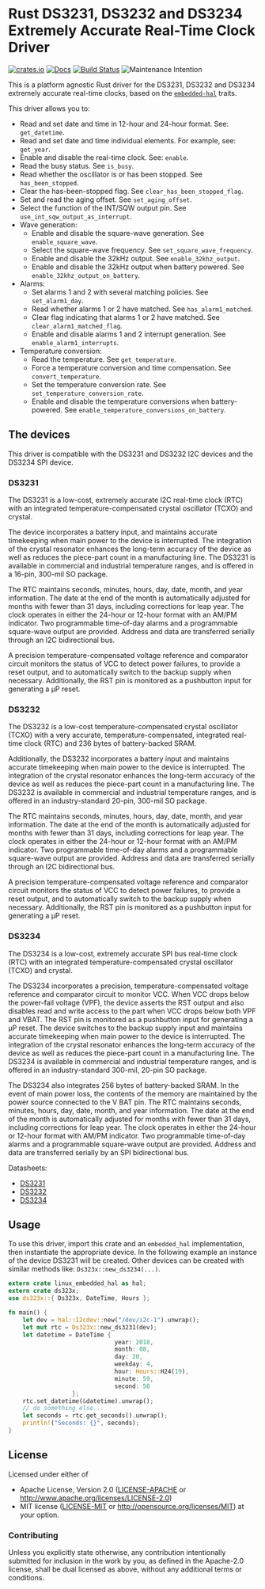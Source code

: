 # Rust DS3231, DS3232 and DS3234 Extremely Accurate Real-Time Clock Driver

[![crates.io](https://img.shields.io/crates/v/ds323x.svg)](https://crates.io/crates/ds323x)
[![Docs](https://docs.rs/ds323x/badge.svg)](https://docs.rs/ds323x)
[![Build Status](https://travis-ci.org/eldruin/ds323x-rs.svg?branch=master)](https://travis-ci.org/eldruin/ds323x-rs)
![Maintenance Intention](https://img.shields.io/badge/maintenance-actively--developed-brightgreen.svg)

This is a platform agnostic Rust driver for the DS3231, DS3232 and DS3234
extremely accurate real-time clocks, based on the [`embedded-hal`] traits.

[`embedded-hal`]: https://github.com/rust-embedded/embedded-hal

This driver allows you to:
- Read and set date and time in 12-hour and 24-hour format. See: `get_datetime`.
- Read and set date and time individual elements. For example, see: `get_year`.
- Enable and disable the real-time clock. See: `enable`.
- Read the busy status. See `is_busy`.
- Read whether the oscillator is or has been stopped. See `has_been_stopped`.
- Clear the has-been-stopped flag. See `clear_has_been_stopped_flag`.
- Set and read the aging offset. See `set_aging_offset`.
- Select the function of the INT/SQW output pin. See `use_int_sqw_output_as_interrupt`.
- Wave generation:
    - Enable and disable the square-wave generation. See `enable_square_wave`.
    - Select the square-wave frequency. See `set_square_wave_frequency`.
    - Enable and disable the 32kHz output. See `enable_32khz_output`.
    - Enable and disable the 32kHz output when battery powered. See `enable_32khz_output_on_battery`.
- Alarms:
    - Set alarms 1 and 2 with several matching policies. See `set_alarm1_day`.
    - Read whether alarms 1 or 2 have matched. See `has_alarm1_matched`.
    - Clear flag indicating that alarms 1 or 2 have matched. See `clear_alarm1_matched_flag`.
    - Enable and disable alarms 1 and 2 interrupt generation. See `enable_alarm1_interrupts`.
- Temperature conversion:
    - Read the temperature. See `get_temperature`.
    - Force a temperature conversion and time compensation. See `convert_temperature`.
    - Set the temperature conversion rate. See `set_temperature_conversion_rate`.
    - Enable and disable the temperature conversions when battery-powered. See `enable_temperature_conversions_on_battery`.

## The devices

This driver is compatible with the DS3231 and DS3232 I2C devices and the
DS3234 SPI device.

### DS3231
The DS3231 is a low-cost, extremely accurate I2C real-time clock (RTC) with
an integrated temperature-compensated crystal oscillator (TCXO) and crystal.

The device incorporates a battery input, and maintains accurate timekeeping
when main power to the device is interrupted. The integration of the
crystal resonator enhances the long-term accuracy of the device as well as
reduces the piece-part count in a manufacturing line.
The DS3231 is available in commercial and industrial temperature ranges,
and is offered in a 16-pin, 300-mil SO package.

The RTC maintains seconds, minutes, hours, day, date, month, and year
information. The date at the end of the month is automatically adjusted for
months with fewer than 31 days, including corrections for leap year. The
clock operates in either the 24-hour or 12-hour format with an AM/PM
indicator. Two programmable time-of-day alarms and a programmable
square-wave output are provided. Address and data are transferred serially
through an I2C bidirectional bus.

A precision temperature-compensated voltage reference and comparator
circuit monitors the status of VCC to detect power failures, to provide a
reset output, and to automatically switch to the backup supply when
necessary. Additionally, the RST pin is monitored as a pushbutton
input for generating a μP reset.

### DS3232
The DS3232 is a low-cost temperature-compensated crystal oscillator (TCXO)
with a very accurate, temperature-compensated, integrated real-time clock
(RTC) and 236 bytes of battery-backed SRAM.

Additionally, the DS3232 incorporates a battery input and maintains
accurate timekeeping when main power to the device is interrupted. The
integration of the crystal resonator enhances the long-term accuracy of the
device as well as reduces the piece-part count in a manufacturing line.
The DS3232 is available in commercial and industrial temperature ranges,
and is offered in an industry-standard 20-pin, 300-mil SO package.

The RTC maintains seconds, minutes, hours, day, date, month, and year
information. The date at the end of the month is automatically adjusted for
months with fewer than 31 days, including corrections for leap year. The
clock operates in either the 24-hour or 12-hour format with an AM/PM
indicator. Two programmable time-of-day alarms and a programmable
square-wave output are provided. Address and data are transferred serially
through an I2C bidirectional bus.

A precision temperature-compensated voltage reference and comparator
circuit monitors the status of VCC to detect power failures, to provide a
reset output, and to automatically switch to the backup supply when
necessary. Additionally, the RST pin is monitored as a pushbutton input for
generating a μP reset.

### DS3234
The DS3234 is a low-cost, extremely accurate SPI bus real-time clock (RTC)
with an integrated temperature-compensated crystal oscillator (TCXO) and
crystal.

The DS3234 incorporates a precision, temperature-compensated voltage
reference and comparator circuit to monitor VCC. When VCC drops below the
power-fail voltage (VPF), the device asserts the RST output and also
disables read and write access to the part when VCC drops below both VPF
and VBAT. The RST pin is monitored as a pushbutton input for generating a
μP reset. The device switches to the backup supply input and maintains
accurate timekeeping when main power to the device is interrupted.
The integration of the crystal resonator enhances the long-term accuracy of
the device as well as reduces the piece-part count in a manufacturing line.
The DS3234 is available in commercial and industrial temperature ranges,
and is offered in an industry-standard 300-mil, 20-pin SO package.

The DS3234 also integrates 256 bytes of battery-backed SRAM. In the event
of main power loss, the contents of the memory are maintained by the power
source connected to the V BAT pin. The RTC maintains seconds, minutes,
hours, day, date, month, and year information. The date at the end of the
month is automatically adjusted for months with fewer than 31 days,
including corrections for leap year. The clock operates in either the
24-hour or 12-hour format with AM/PM indicator. Two programmable
time-of-day alarms and a programmable square-wave output are provided.
Address and data are transferred serially by an SPI bidirectional bus.

Datasheets:
- [DS3231](https://datasheets.maximintegrated.com/en/ds/DS3231.pdf)
- [DS3232](https://datasheets.maximintegrated.com/en/ds/DS3232.pdf)
- [DS3234](https://datasheets.maximintegrated.com/en/ds/DS3234.pdf)

## Usage

To use this driver, import this crate and an `embedded_hal` implementation,
then instantiate the appropriate device.
In the following example an instance of the device DS3231 will be created.
Other devices can be created with similar methods like:
`Ds323x::new_ds3234(...)`.

```rust
extern crate linux_embedded_hal as hal;
extern crate ds323x;
use ds323x::{ Ds323x, DateTime, Hours };

fn main() {
    let dev = hal::I2cdev::new("/dev/i2c-1").unwrap();
    let mut rtc = Ds323x::new_ds3231(dev);
    let datetime = DateTime {
                              year: 2018,
                              month: 08,
                              day: 20,
                              weekday: 4,
                              hour: Hours::H24(19),
                              minute: 59,
                              second: 58
                  };
    rtc.set_datetime(&datetime).unwrap();
    // do something else...
    let seconds = rtc.get_seconds().unwrap();
    println!("Seconds: {}", seconds);
}
```

## License

Licensed under either of

 * Apache License, Version 2.0 ([LICENSE-APACHE](LICENSE-APACHE) or
   http://www.apache.org/licenses/LICENSE-2.0)
 * MIT license ([LICENSE-MIT](LICENSE-MIT) or
   http://opensource.org/licenses/MIT) at your option.

### Contributing

Unless you explicitly state otherwise, any contribution intentionally submitted
for inclusion in the work by you, as defined in the Apache-2.0 license, shall
be dual licensed as above, without any additional terms or conditions.

